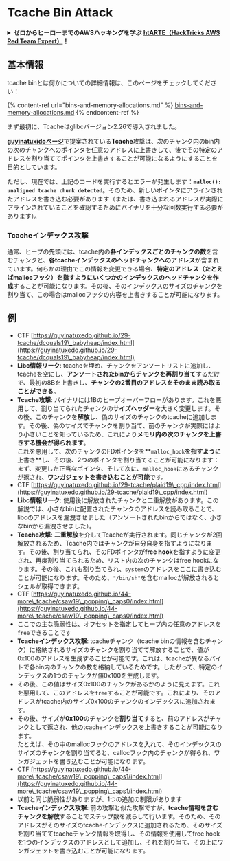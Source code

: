 # Tcache Bin Attack

<details>

<summary><strong>ゼロからヒーローまでのAWSハッキングを学ぶ</strong> <a href="https://training.hacktricks.xyz/courses/arte"><strong>htARTE（HackTricks AWS Red Team Expert）</strong></a><strong>！</strong></summary>

HackTricksをサポートする他の方法：

* **HackTricksで企業を宣伝したい**または**HackTricksをPDFでダウンロードしたい**場合は、[**SUBSCRIPTION PLANS**](https://github.com/sponsors/carlospolop)をチェックしてください！
* [**公式PEASS＆HackTricksグッズ**](https://peass.creator-spring.com)を入手する
* [**The PEASS Family**](https://opensea.io/collection/the-peass-family)を発見し、独占的な[**NFTs**](https://opensea.io/collection/the-peass-family)のコレクションを見る
* **Discordグループ**（💬 [**Discord group**](https://discord.gg/hRep4RUj7f)）に参加するか、[**telegramグループ**](https://t.me/peass)に参加するか、**Twitter** 🐦 [**@hacktricks\_live**](https://twitter.com/hacktricks\_live)で**フォロー**する。
* **HackTricks**（https://github.com/carlospolop/hacktricks）と[**HackTricks Cloud**](https://github.com/carlospolop/hacktricks-cloud)のGitHubリポジトリにPRを提出して、あなたのハッキングテクニックを共有してください。

</details>

## 基本情報

tcache binとは何かについての詳細情報は、このページをチェックしてください：

{% content-ref url="bins-and-memory-allocations.md" %}
[bins-and-memory-allocations.md](bins-and-memory-allocations.md)
{% endcontent-ref %}

まず最初に、Tcacheはglibcバージョン2.26で導入されました。

[**guyinatuxidoページ**](https://guyinatuxedo.github.io/29-tcache/tcache\_explanation/index.html)で提案されている**Tcache**攻撃は、次のチャンク内のbin内の次のチャンクへのポインタを任意のアドレスに上書きして、後でその特定のアドレスを割り当ててポインタを上書きすることが可能になるようにすることを目的としています。

ただし、現在では、上記のコードを実行するとエラーが発生します：**`malloc(): unaligned tcache chunk detected`**。そのため、新しいポインタにアラインされたアドレスを書き込む必要があります（または、書き込まれるアドレスが実際にアラインされていることを確認するためにバイナリを十分な回数実行する必要があります）。

### Tcacheインデックス攻撃

通常、ヒープの先頭には、tcache内の**各インデックスごとのチャンクの数**を含むチャンクと、**各tcacheインデックスのヘッドチャンクへのアドレス**が含まれています。何らかの理由でこの情報を変更できる場合、**特定のアドレス（たとえばmallocフック）を指すようにいくつかのインデックスのヘッドチャンクを作成**することが可能になります。その後、そのインデックスのサイズのチャンクを割り当て、この場合はmallocフックの内容を上書きすることが可能になります。

## 例

* CTF [https://guyinatuxedo.github.io/29-tcache/dcquals19\_babyheap/index.html](https://guyinatuxedo.github.io/29-tcache/dcquals19\_babyheap/index.html)
* **Libc情報リーク**: tcacheを埋め、チャンクをアンソートリストに追加し、tcacheを空にし、**アンソートされたbinからチャンクを再割り当て**するだけで、最初の8Bを上書きし、**チャンクの2番目のアドレスをそのまま読み取ることができる**。
* **Tcache攻撃**: バイナリには1Bのヒープオーバーフローがあります。これを悪用して、割り当てられたチャンクの**サイズヘッダー**を大きく変更します。その後、このチャンクを**解放**し、偽のサイズのチャンクのtcacheに追加します。その後、偽のサイズでチャンクを割り当て、前のチャンクが実際にはより小さいことを知っているため、これにより**メモリ内の次のチャンクを上書きする機会が得られます**。\
これを悪用して、次のチャンクのFDポインタを**`malloc_hook`**を指すように**上書き**し、その後、2つのポインタを割り当てることが可能になります：まず、変更した正当なポインタ、そして次に、`malloc_hook`にあるチャンクが返され、**ワンガジェットを書き込むことが可能**です。
* CTF [https://guyinatuxedo.github.io/29-tcache/plaid19\_cpp/index.html](https://guyinatuxedo.github.io/29-tcache/plaid19\_cpp/index.html)
* **Libc情報リーク**: 使用後に解放されたチャンクと二重解放があります。この解説では、小さなbinに配置されたチャンクのアドレスを読み取ることで、libcのアドレスを漏洩させました（アンソートされたbinからではなく、小さなbinから漏洩させました）。
* **Tcache攻撃**: **二重解放**を介してTcacheが実行されます。同じチャンクが2回解放されるため、Tcache内ではチャンクが自分自身を指すようになります。その後、割り当てられ、そのFDポインタが**free hook**を指すように変更され、再度割り当てられるため、リスト内の次のチャンクはfree hookになります。その後、これも割り当てられ、`system`のアドレスをここに書き込むことが可能になります。そのため、`"/bin/sh"`を含むmallocが解放されるとシェルが取得できます。
* CTF [https://guyinatuxedo.github.io/44-more\_tcache/csaw19\_popping\_caps0/index.html](https://guyinatuxedo.github.io/44-more\_tcache/csaw19\_popping\_caps0/index.html)
* ここでの主な脆弱性は、オフセットを指定してヒープ内の任意のアドレスを`free`できることです
* **Tcacheインデックス攻撃**: tcacheチャンク（tcache binの情報を含むチャンク）に格納されるサイズのチャンクを割り当てて解放することで、値が0x100のアドレスを生成することが可能です。これは、tcacheが異なるバイトで各bin内のチャンクの数を格納しているためです。したがって、特定のインデックスの1つのチャンクが値0x100を生成します。
* その後、この値はサイズ0x100のチャンクがあるかのように見えます。これを悪用して、このアドレスを`free`することが可能です。これにより、そのアドレスがtcache内のサイズ0x100のチャンクのインデックスに追加されます。
* その後、サイズが**0x100**のチャンクを**割り当て**すると、前のアドレスがチャンクとして返され、他のtcacheインデックスを上書きすることが可能になります。\
たとえば、その中のmallocフックのアドレスを入れて、そのインデックスのサイズのチャンクを割り当てると、callocフック内のチャンクが得られ、ワンガジェットを書き込むことが可能になります。
* CTF [https://guyinatuxedo.github.io/44-more\_tcache/csaw19\_popping\_caps1/index.html](https://guyinatuxedo.github.io/44-more\_tcache/csaw19\_popping\_caps1/index.html)
* 以前と同じ脆弱性がありますが、1つの追加の制限があります
* **Tcacheインデックス攻撃**: 前の攻撃と似た攻撃ですが、**tcache情報を含むチャンクを解放**することでステップ数を減らして行います。そのため、そのアドレスがそのサイズのtcacheインデックスに追加されるため、そのサイズを割り当ててtcacheチャンク情報を取得し、その情報を使用してfree hookを1つのインデックスのアドレスとして追加し、それを割り当て、その上にワンガジェットを書き込むことが可能になります。
